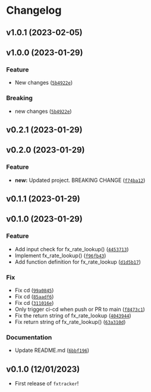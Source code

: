 # Changelog

<!--next-version-placeholder-->

## v1.0.1 (2023-02-05)


## v1.0.0 (2023-01-29)
### Feature
* New changes ([`5b4922e`](https://github.com/UBC-MDS/fxtracker/commit/5b4922e134a460db2917db7c1438218ffd44c90d))

### Breaking
* new changes ([`5b4922e`](https://github.com/UBC-MDS/fxtracker/commit/5b4922e134a460db2917db7c1438218ffd44c90d))

## v0.2.1 (2023-01-29)


## v0.2.0 (2023-01-29)
### Feature
* **new:** Updated project. BREAKING CHANGE ([`f74ba12`](https://github.com/UBC-MDS/fxtracker/commit/f74ba12ed03bd4688be154d28b27a7e930c79889))

## v0.1.1 (2023-01-29)


## v0.1.0 (2023-01-29)
### Feature
* Add input check for fx_rate_lookup() ([`4453713`](https://github.com/UBC-MDS/fxtracker/commit/445371316d55a607b1d9a89df03fc1f723c9e3fe))
* Implement fx_rate_lookup() ([`f96fb43`](https://github.com/UBC-MDS/fxtracker/commit/f96fb43e316d5b21956dc22eea12c5c96cb8006d))
* Add function definition for fx_rate_lookup ([`d1d5b17`](https://github.com/UBC-MDS/fxtracker/commit/d1d5b176331ad13b003b11c41f6ac26fbaa929de))

### Fix
* Fix cd ([`99a0845`](https://github.com/UBC-MDS/fxtracker/commit/99a0845bf31aeba45b92d3b4d7f79542ce4ac9f8))
* Fix cd ([`85aadf6`](https://github.com/UBC-MDS/fxtracker/commit/85aadf6f809be6a8e6d9e73a4cde942c36f3d2dd))
* Fix cd ([`311016e`](https://github.com/UBC-MDS/fxtracker/commit/311016e85492a2deb105adff0455ff2e8b45f6b0))
* Only trigger ci-cd when push or PR to main ([`f8473c1`](https://github.com/UBC-MDS/fxtracker/commit/f8473c1911553bee094d690a713b7c93ef442361))
* Fix the return string of fx_rate_lookup ([`4043944`](https://github.com/UBC-MDS/fxtracker/commit/40439445d4f09159bf6dd31a3cbace538c279996))
* Fix return string of fx_rate_lookup() ([`63a310d`](https://github.com/UBC-MDS/fxtracker/commit/63a310d5f10df5735a3c57b1377751a877a55080))

### Documentation
* Update README.md ([`6bbf196`](https://github.com/UBC-MDS/fxtracker/commit/6bbf19640a36e7fd4e1e97c66fbb766ba789f3d4))

## v0.1.0 (12/01/2023)

- First release of `fxtracker`!
